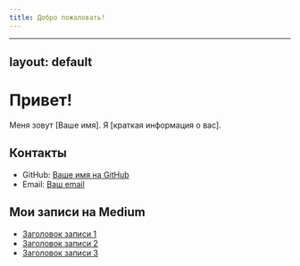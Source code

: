 ```yaml
---
title: Добро пожаловать!
---
```


---
layout: default
---

# Привет!

Меня зовут [Ваше имя]. Я [краткая информация о вас].

## Контакты

- GitHub: [Ваше имя на GitHub](https://github.com/ваше-имя)
- Email: [Ваш email](mailto:ваш-email@example.com)

## Мои записи на Medium

- [Заголовок записи 1](ссылка_на_запись_1)
- [Заголовок записи 2](ссылка_на_запись_2)
- [Заголовок записи 3](ссылка_на_запись_3)

